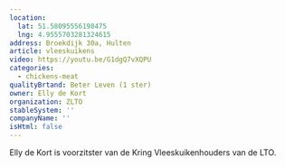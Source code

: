 ```yaml
---
location:
  lat: 51.58095556198475
  lng: 4.9555703281324615
address: Broekdijk 30a, Hulten
article: vleeskuikens
video: https://youtu.be/G1dgQ7vXQPU
categories:
  - chickens-meat
qualityBrtand: Beter Leven (1 ster)
owner: Elly de Kort
organization: ZLTO
stableSystem: ''
companyName: ''
isHtml: false
---
```

Elly de Kort is voorzitster van de Kring Vleeskuikenhouders van de LTO.
